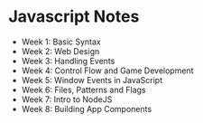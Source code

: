 # Javascript Notes

- Week 1: Basic Syntax
- Week 2: Web Design
- Week 3: Handling Events
- Week 4: Control Flow and Game Development
- Week 5: Window Events in JavaScript
- Week 6: Files, Patterns and Flags
- Week 7: Intro to NodeJS
- Week 8: Building App Components
